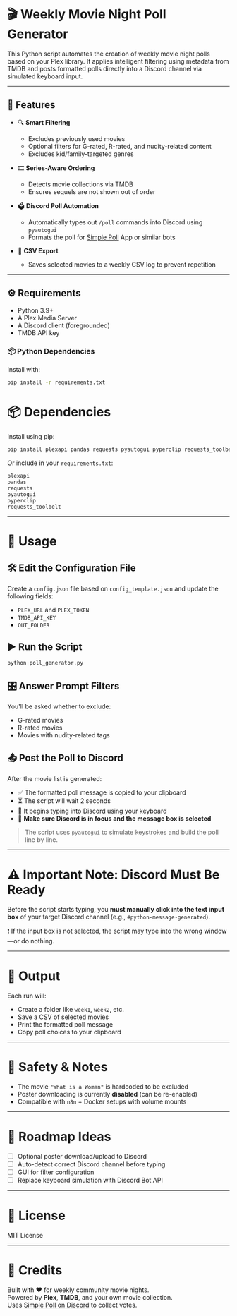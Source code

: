 # 🎬 Weekly Movie Night Poll Generator

This Python script automates the creation of weekly movie night polls based on your Plex library. It applies intelligent filtering using metadata from TMDB and posts formatted polls directly into a Discord channel via simulated keyboard input.

---

## 📌 Features

- 🔍 **Smart Filtering**
  - Excludes previously used movies
  - Optional filters for G-rated, R-rated, and nudity-related content
  - Excludes kid/family-targeted genres

- 🎞️ **Series-Aware Ordering**
  - Detects movie collections via TMDB
  - Ensures sequels are not shown out of order

- 🗳️ **Discord Poll Automation**
  - Automatically types out `/poll` commands into Discord using `pyautogui`
  - Formats the poll for [Simple Poll](https://discord.com/discovery/applications/324631108731928587) App or similar bots

- 🧾 **CSV Export**
  - Saves selected movies to a weekly CSV log to prevent repetition

---

## ⚙️ Requirements

- Python 3.9+
- A Plex Media Server
- A Discord client (foregrounded)
- TMDB API key

### 📦 Python Dependencies

Install with:

```bash
pip install -r requirements.txt
```
# 📦 Dependencies

Install using pip:

```bash
pip install plexapi pandas requests pyautogui pyperclip requests_toolbelt
```

Or include in your `requirements.txt`:

```
plexapi
pandas
requests
pyautogui
pyperclip
requests_toolbelt
```

---

# 🚀 Usage

## 🛠️ Edit the Configuration File

Create a `config.json` file based on `config_template.json` and update the following fields:

- `PLEX_URL` and `PLEX_TOKEN`
- `TMDB_API_KEY`
- `OUT_FOLDER`

## ▶️ Run the Script

```bash
python poll_generator.py
```

## 🎛️ Answer Prompt Filters

You'll be asked whether to exclude:
- G-rated movies  
- R-rated movies  
- Movies with nudity-related tags

## 📤 Post the Poll to Discord

After the movie list is generated:

- ✅ The formatted poll message is copied to your clipboard  
- ⏳ The script will wait 2 seconds  
- 🧠 It begins typing into Discord using your keyboard  
- 🎯 **Make sure Discord is in focus and the message box is selected**

> The script uses `pyautogui` to simulate keystrokes and build the poll line by line.

---

# ⚠️ Important Note: Discord Must Be Ready

Before the script starts typing, you **must manually click into the text input box** of your target Discord channel (e.g., `#python-message-generated`).

❗ If the input box is not selected, the script may type into the wrong window—or do nothing.

---

# 📁 Output

Each run will:

- Create a folder like `week1`, `week2`, etc.
- Save a CSV of selected movies
- Print the formatted poll message
- Copy poll choices to your clipboard

---

# 🔐 Safety & Notes

- The movie `"What is a Woman"` is hardcoded to be excluded  
- Poster downloading is currently **disabled** (can be re-enabled)  
- Compatible with `n8n` + Docker setups with volume mounts

---

# 🧠 Roadmap Ideas

- [ ] Optional poster download/upload to Discord  
- [ ] Auto-detect correct Discord channel before typing  
- [ ] GUI for filter configuration  
- [ ] Replace keyboard simulation with Discord Bot API

---

# 📄 License

MIT License

---

# 🙌 Credits

Built with ❤️ for weekly community movie nights.  
Powered by **Plex**, **TMDB**, and your own movie collection.  
Uses [Simple Poll on Discord](https://discord.com/discovery/applications/324631108731928587) to collect votes.


